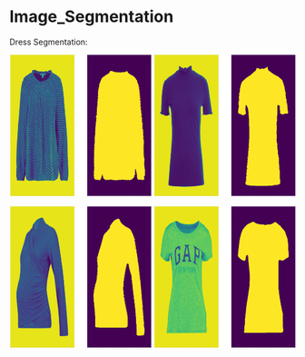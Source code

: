 # Image_Segmentation

Dress Segmentation:


<img src="https://github.com/cjaitej/Image_Segmentation/blob/main/dress_segmentation/Results/download1.png" width="250" height="250">                              <img src="https://github.com/cjaitej/Image_Segmentation/blob/main/dress_segmentation/Results/download2.png" width="250" height="250">
  
<img src="https://github.com/cjaitej/Image_Segmentation/blob/main/dress_segmentation/Results/download3.png" width="250" height="250">
<img src="https://github.com/cjaitej/Image_Segmentation/blob/main/dress_segmentation/Results/download4.png" width="250" height="250">



